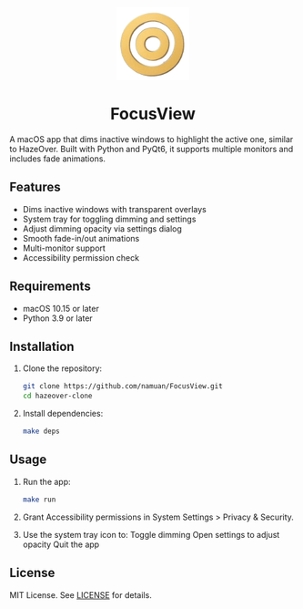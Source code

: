 <p align="center">
  <img src="https://github.com/namuan/FocusView/raw/main/assets/icon.png" width="128px"/>
</p>
<h1 align="center">FocusView</h1>

A macOS app that dims inactive windows to highlight the active one, similar to HazeOver. Built with Python and PyQt6, it supports multiple monitors and includes fade animations.

## Features
- Dims inactive windows with transparent overlays
- System tray for toggling dimming and settings
- Adjust dimming opacity via settings dialog
- Smooth fade-in/out animations
- Multi-monitor support
- Accessibility permission check

## Requirements
- macOS 10.15 or later
- Python 3.9 or later

## Installation
1. Clone the repository:
   ```bash
   git clone https://github.com/namuan/FocusView.git
   cd hazeover-clone
   ```
2. Install dependencies:

    ```bash
    make deps
    ```

## Usage

1. Run the app:

   ```bash
   make run
   ```
2. Grant Accessibility permissions in System Settings > Privacy & Security.
3. Use the system tray icon to:
    Toggle dimming
    Open settings to adjust opacity
    Quit the app


## License

MIT License. See [LICENSE](LICENSE) for details.
